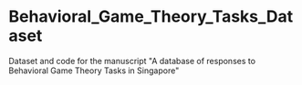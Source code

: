 # Behavioral_Game_Theory_Tasks_Dataset
Dataset and code for the manuscript "A database of responses to Behavioral Game Theory Tasks in Singapore"
